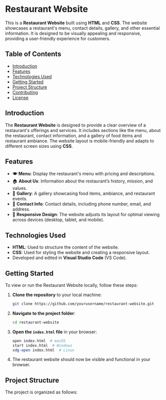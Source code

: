 # Restaurant Website

This is a **Restaurant Website** built using **HTML** and **CSS**. The website showcases a restaurant's menu, contact details, gallery, and other essential information. It is designed to be visually appealing and responsive, providing a user-friendly experience for customers.

## Table of Contents
- [Introduction](#introduction)
- [Features](#features)
- [Technologies Used](#technologies-used)
- [Getting Started](#getting-started)
- [Project Structure](#project-structure)
- [Contributing](#contributing)
- [License](#license)

## Introduction
The **Restaurant Website** is designed to provide a clear overview of a restaurant's offerings and services. It includes sections like the menu, about the restaurant, contact information, and a gallery of food items and restaurant ambiance. The website layout is mobile-friendly and adapts to different screen sizes using **CSS**.

## Features
- 🍽️ **Menu**: Display the restaurant's menu with pricing and descriptions.
- 🏠 **About Us**: Information about the restaurant’s history, mission, and values.
- 📸 **Gallery**: A gallery showcasing food items, ambiance, and restaurant events.
- 📍 **Contact Info**: Contact details, including phone number, email, and address.
- 🎨 **Responsive Design**: The website adjusts its layout for optimal viewing across devices (desktop, tablet, and mobile).

## Technologies Used
- **HTML**: Used to structure the content of the website.
- **CSS**: Used for styling the website and creating a responsive layout.
- Developed and edited in **Visual Studio Code** (VS Code).

## Getting Started
To view or run the Restaurant Website locally, follow these steps:

1. **Clone the repository** to your local machine:
    ```bash
    git clone https://github.com/yourusername/restaurant-website.git
    ```

2. **Navigate to the project folder**:
    ```bash
    cd restaurant-website
    ```

3. **Open the `index.html` file** in your browser:
    ```bash
    open index.html  # macOS
    start index.html  # Windows
    xdg-open index.html  # Linux
    ```

4. The restaurant website should now be visible and functional in your browser.

## Project Structure
The project is organized as follows:

